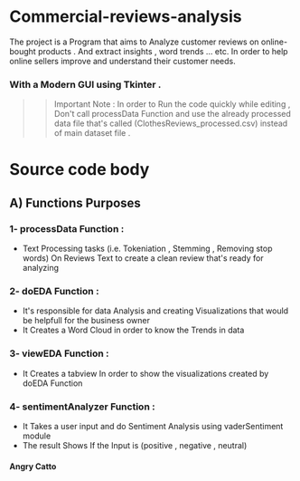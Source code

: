 # Commercial-reviews-analysis
The project is a Program that aims to Analyze customer reviews on online-bought products . And extract insights , word trends … etc. In order to help online sellers improve and understand their customer needs.
### With a Modern GUI using Tkinter .

>> Important Note : In order to Run the code quickly while editing , Don't call processData Function and use the already processed data file that's called  (ClothesReviews_processed.csv) instead of main dataset file .



# Source code body

## A) Functions Purposes
### 1- processData Function :

* Text Processing tasks (i.e. Tokeniation , Stemming , Removing stop words) On Reviews Text to create a clean review that's ready for analyzing

### 2- doEDA Function :

* It's responsible for data Analysis and creating Visualizations that would be helpfull for the business owner
* It Creates a Word Cloud in order to know the Trends in data

### 3- viewEDA Function :

* It Creates a tabview In order to show the visualizations created by doEDA Function

### 4- sentimentAnalyzer Function :

* It Takes a user input and do Sentiment Analysis using vaderSentiment module 
* The result Shows If the Input is (positive , negative , neutral)


#### Angry Catto 



